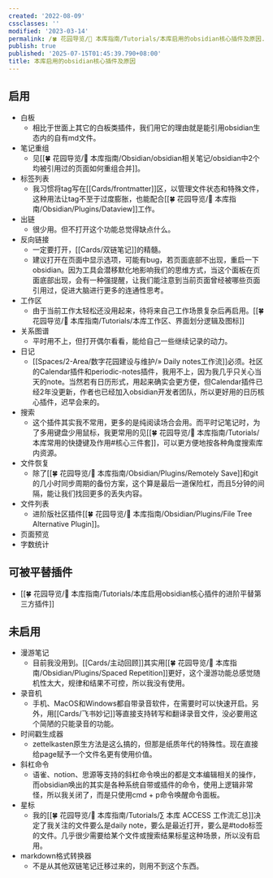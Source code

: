 ```yaml
---
created: '2022-08-09'
cssclasses: ''
modified: '2023-03-14'
permalink: /🍀 花园导览/🧰 本库指南/Tutorials/本库启用的obsidian核心插件及原因.md
publish: true
published: '2025-07-15T01:45:39.790+08:00'
title: 本库启用的obsidian核心插件及原因
---
```

## 启用

- 白板
	- 相比于世面上其它的白板类插件，我们用它的理由就是能引用obsidian生态内的自有md文件。
- 笔记重组
	- 见[[🍀 花园导览/🧰 本库指南/Obsidian/obsidian相关笔记/obsidian中2个均被引用过的页面如何重组合并]]。
- 标签列表
	- 我习惯将tag写在[[Cards/frontmatter]]区，以管理文件状态和特殊文件，这种用法让tag不至于过度膨胀，也能配合[[🍀 花园导览/🧰 本库指南/Obsidian/Plugins/Dataview]]工作。
- 出链
	- 很少用。但不打开这个功能总觉得缺点什么。
- 反向链接
	- 一定要打开，[[Cards/双链笔记]]的精髓。
	- 建议打开在页面中显示选项，可能有bug，若页面底部不出现，重启一下obsidian。因为工具会潜移默化地影响我们的思维方式，当这个面板在页面底部出现，会有一种强提醒，让我们能注意到当前页面曾经被哪些页面引用过，促进大脑进行更多的连通性思考。
- 工作区
	- 由于当前工作太轻松还没用起来，待将来自己工作场景复杂后再启用。[[🍀 花园导览/🧰 本库指南/Tutorials/本库工作区、界面划分逻辑及图标]]
- 关系图谱
	- 平时用不上，但打开偶尔看看，能给自己一些继续记录的动力。
- 日记
	- [[Spaces/2-Area/数字花园建设与维护/» Daily notes工作流]]必须。社区的Calendar插件和periodic-notes插件，我用不上，因为我几乎只关心当天的note。当然若有日历形式，用起来确实会更方便，但Calendar插件已经2年没更新，作者也已经加入obsidian开发者团队，所以更好用的日历核心插件，迟早会来的。
- 搜索
	- 这个插件其实我不常用，更多的是纯阅读场合会用。而平时记笔记时，为了多用键盘少用鼠标，我更常用的见[[🍀 花园导览/🧰 本库指南/Tutorials/本库常用的快捷键及作用#核心三件套]]，可以更方便地按各种角度搜索库内资源。
- 文件恢复
	- 除了[[🍀 花园导览/🧰 本库指南/Obsidian/Plugins/Remotely Save]]和git的几小时同步周期的备份方案，这个算是最后一道保险杠，而且5分钟的间隔，能让我们找回更多的丢失内容。
- 文件列表
	- 进阶版社区插件[[🍀 花园导览/🧰 本库指南/Obsidian/Plugins/File Tree Alternative Plugin]]。
- 页面预览
- 字数统计

## 可被平替插件

- [[🍀 花园导览/🧰 本库指南/Tutorials/本库启用obsidian核心插件的进阶平替第三方插件]]

## 未启用

- 漫游笔记
	- 目前我没用到。[[Cards/主动回顾]]其实用[[🍀 花园导览/🧰 本库指南/Obsidian/Plugins/Spaced Repetition]]更好，这个漫游功能总感觉随机性太大，规律和结果不可控，所以我没有使用。
- 录音机
	- 手机、MacOS和Windows都自带录音软件，在需要时可以快速开启。另外，用[[Cards/飞书妙记]]等直接支持转写和翻译录音文件，没必要用这个简陋的只能录音的功能。
- 时间戳生成器
	- zettelkasten原生方法是这么搞的，但那是纸质年代的特殊性。现在直接给page赋予一个文件名更有使用价值。
- 斜杠命令
	- 语雀、notion、思源等支持的斜杠命令唤出的都是文本编辑相关的操作，而obsidian唤出的其实是各种系统自带或插件的命令，使用上逻辑非常怪，所以我关闭了，而是只使用cmd + p命令唤醒命令面板。
- 星标
	- 我的[[🍀 花园导览/🧰 本库指南/Tutorials/∑ 本库 ACCESS 工作流汇总]]决定了我关注的文件要么是daily note，要么是最近打开，要么是#todo标签的文件。几乎很少需要给某个文件或搜索结果标星这种场景，所以没有启用。
- markdown格式转换器
	- 不是从其他双链笔记迁移过来的，则用不到这个东西。